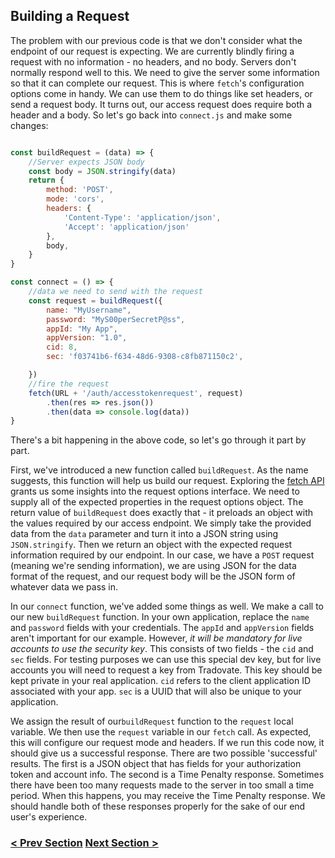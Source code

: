 ## Building a Request

The problem with our previous code is that we don't consider what the endpoint of our request is expecting.
We are currently blindly firing a request with no information - no headers, and no body.
Servers don't normally respond well to this. We need to give the server some information so that it can
complete our request. This is where `fetch`'s configuration options come in handy. We can use them to do things
like set headers, or send a request body. It turns out, our access request does require both a header and a body.
So let's go back into `connect.js` and make some changes:

```javascript

const buildRequest = (data) => {
    //Server expects JSON body
    const body = JSON.stringify(data)
    return {
        method: 'POST',
        mode: 'cors',
        headers: {
            'Content-Type': 'application/json',
            'Accept': 'application/json'
        },
        body,
    }
}

const connect = () => {
    //data we need to send with the request
    const request = buildRequest({
        name: "MyUsername",
        password: "MyS00perSecretP@ss",
        appId: "My App",
        appVersion: "1.0",
        cid: 8,
        sec: 'f03741b6-f634-48d6-9308-c8fb871150c2',

    })
    //fire the request
    fetch(URL + '/auth/accesstokenrequest', request)
        .then(res => res.json())
        .then(data => console.log(data))
}

```

There's a bit happening in the above code, so let's go through it part by part. 

First, we've introduced a new function called `buildRequest`. As the name suggests, this function will help 
us build our request. Exploring the [fetch API](https://developer.mozilla.org/en-US/docs/Web/API/Fetch_API/Using_Fetch#supplying_request_options)
grants us some insights into the request options interface. We need to supply all of the expected properties in the
request options object. The return value of `buildRequest` does exactly that - it preloads an object with the values 
required by our access endpoint. We simply take the provided data from the `data` parameter and turn it into a JSON string using `JSON.stringify`.
Then we return an object with the expected request information required by our endpoint. In our case, we have a `POST` 
request (meaning we're sending information), we are using JSON for the data format of the request, and our request
body will be the JSON form of whatever data we pass in.

In our `connect` function, we've added some things as well. We make a call to our new `buildRequest` function.
In your own application, replace the `name` and `password` fields with your credentials. The `appId` and `appVersion` 
fields aren't important for our example. However, _it will be mandatory for live accounts to use the security key_. This consists of two fields - 
the `cid` and `sec` fields. For testing purposes we can use this special dev key, but for live accounts you will need to request a key from Tradovate.
This key should be kept private in your real application. `cid` refers to the client application ID associated with your app. `sec` is
a UUID that will also be unique to your application.

We assign the result of our`buildRequest` function to the `request` local variable. We then use the `request` variable in our `fetch` call. 
As expected, this will configure our request mode and headers. If we run this code now, it should give us a successful response. There are 
two possible 'successful' results. The first is a JSON object that has fields for your authorization token and account info. The second is a 
Time Penalty response. Sometimes there have been too many requests made to the server in too small a time period. When this happens, you may
receive the Time Penalty response. We should handle both of these responses properly for the sake of our end user's experience.

### [< Prev Section](https://github.com/tradovate/example-api-js/tree/main/tutorial/Access/EX-0-Access-Start) [Next Section >](https://github.com/tradovate/example-api-js/tree/main/tutorial/Access/EX-2-Storing-A-Token)
